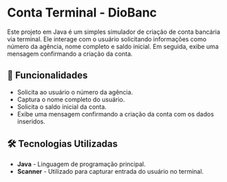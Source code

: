 # Conta Terminal - DioBanc

Este projeto em Java é um simples simulador de criação de conta bancária via terminal. Ele interage com o usuário solicitando informações como número da agência, nome completo e saldo inicial. Em seguida, exibe uma mensagem confirmando a criação da conta.

## 📌 Funcionalidades

- Solicita ao usuário o número da agência.
- Captura o nome completo do usuário.
- Solicita o saldo inicial da conta.
- Exibe uma mensagem confirmando a criação da conta com os dados inseridos.

## 🛠️ Tecnologias Utilizadas

- **Java** - Linguagem de programação principal.
- **Scanner** - Utilizado para capturar entrada do usuário no terminal.


